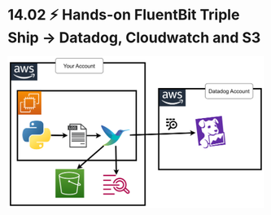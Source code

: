 # 14.02 ⚡ Hands-on FluentBit Triple Ship -> Datadog, Cloudwatch and S3

![](../imgs/0b2cc08cd42e41e39d968e2fa6868346.png)
